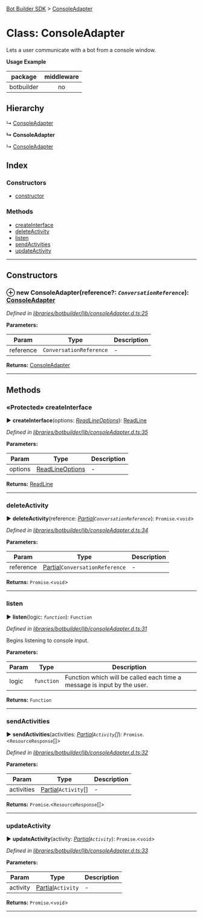 [Bot Builder SDK](../README.md) > [ConsoleAdapter](../classes/botbuilder.consoleadapter.md)



# Class: ConsoleAdapter


Lets a user communicate with a bot from a console window.

**Usage Example**

<table>

<thead>

<tr>

<th>package</th>

<th style="text-align:center">middleware</th>

</tr>

</thead>

<tbody>

<tr>

<td>botbuilder</td>

<td style="text-align:center">no</td>

</tr>

</tbody>

</table>

## Hierarchy


↳  [ConsoleAdapter](botbuilder.consoleadapter.md)

**↳ ConsoleAdapter**

↳  [ConsoleAdapter](botbuilder.consoleadapter.md)










## Index

### Constructors

* [constructor](botbuilder.consoleadapter.md#constructor)


### Methods

* [createInterface](botbuilder.consoleadapter.md#createinterface)
* [deleteActivity](botbuilder.consoleadapter.md#deleteactivity)
* [listen](botbuilder.consoleadapter.md#listen)
* [sendActivities](botbuilder.consoleadapter.md#sendactivities)
* [updateActivity](botbuilder.consoleadapter.md#updateactivity)



---
## Constructors
<a id="constructor"></a>


### ⊕ **new ConsoleAdapter**(reference?: *`ConversationReference`*): [ConsoleAdapter](botbuilder.consoleadapter.md)


*Defined in [libraries/botbuilder/lib/consoleAdapter.d.ts:25](https://github.com/Microsoft/botbuilder-js/blob/d62f5bf/libraries/botbuilder/lib/consoleAdapter.d.ts#L25)*



**Parameters:**

| Param | Type | Description |
| ------ | ------ | ------ |
| reference | `ConversationReference`   |  - |





**Returns:** [ConsoleAdapter](botbuilder.consoleadapter.md)

---


## Methods
<a id="createinterface"></a>

### «Protected» createInterface

► **createInterface**(options: *[ReadLineOptions]()*): [ReadLine]()



*Defined in [libraries/botbuilder/lib/consoleAdapter.d.ts:35](https://github.com/Microsoft/botbuilder-js/blob/d62f5bf/libraries/botbuilder/lib/consoleAdapter.d.ts#L35)*



**Parameters:**

| Param | Type | Description |
| ------ | ------ | ------ |
| options | [ReadLineOptions]()   |  - |





**Returns:** [ReadLine]()





___

<a id="deleteactivity"></a>

###  deleteActivity

► **deleteActivity**(reference: *[Partial]()`ConversationReference`*): `Promise`.<`void`>



*Defined in [libraries/botbuilder/lib/consoleAdapter.d.ts:34](https://github.com/Microsoft/botbuilder-js/blob/d62f5bf/libraries/botbuilder/lib/consoleAdapter.d.ts#L34)*



**Parameters:**

| Param | Type | Description |
| ------ | ------ | ------ |
| reference | [Partial]()`ConversationReference`   |  - |





**Returns:** `Promise`.<`void`>





___

<a id="listen"></a>

###  listen

► **listen**(logic: *`function`*): `Function`



*Defined in [libraries/botbuilder/lib/consoleAdapter.d.ts:31](https://github.com/Microsoft/botbuilder-js/blob/d62f5bf/libraries/botbuilder/lib/consoleAdapter.d.ts#L31)*



Begins listening to console input.


**Parameters:**

| Param | Type | Description |
| ------ | ------ | ------ |
| logic | `function`   |  Function which will be called each time a message is input by the user. |





**Returns:** `Function`





___

<a id="sendactivities"></a>

###  sendActivities

► **sendActivities**(activities: *[Partial]()`Activity`[]*): `Promise`.<`ResourceResponse`[]>



*Defined in [libraries/botbuilder/lib/consoleAdapter.d.ts:32](https://github.com/Microsoft/botbuilder-js/blob/d62f5bf/libraries/botbuilder/lib/consoleAdapter.d.ts#L32)*



**Parameters:**

| Param | Type | Description |
| ------ | ------ | ------ |
| activities | [Partial]()`Activity`[]   |  - |





**Returns:** `Promise`.<`ResourceResponse`[]>





___

<a id="updateactivity"></a>

###  updateActivity

► **updateActivity**(activity: *[Partial]()`Activity`*): `Promise`.<`void`>



*Defined in [libraries/botbuilder/lib/consoleAdapter.d.ts:33](https://github.com/Microsoft/botbuilder-js/blob/d62f5bf/libraries/botbuilder/lib/consoleAdapter.d.ts#L33)*



**Parameters:**

| Param | Type | Description |
| ------ | ------ | ------ |
| activity | [Partial]()`Activity`   |  - |





**Returns:** `Promise`.<`void`>





___


